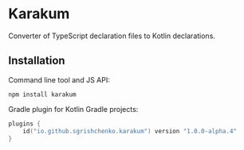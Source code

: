# Karakum

Converter of TypeScript declaration files to Kotlin declarations.

## Installation

Command line tool and JS API:

```shell
npm install karakum
```

Gradle plugin for Kotlin Gradle projects:

```kotlin
plugins {
    id("io.github.sgrishchenko.karakum") version "1.0.0-alpha.4"
}
```
